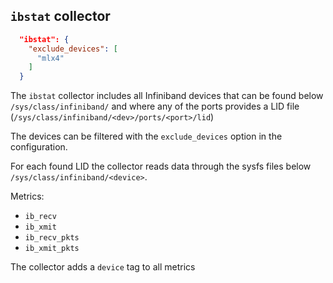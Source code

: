 
## `ibstat` collector

```json
  "ibstat": {
    "exclude_devices": [
      "mlx4"
    ]
  }
```

The `ibstat` collector includes all Infiniband devices that can be
found below `/sys/class/infiniband/` and where any of the ports provides a
LID file (`/sys/class/infiniband/<dev>/ports/<port>/lid`)

The devices can be filtered with the `exclude_devices` option in the configuration.

For each found LID the collector reads data through the sysfs files below `/sys/class/infiniband/<device>`.

Metrics:
* `ib_recv`
* `ib_xmit`
* `ib_recv_pkts`
* `ib_xmit_pkts`

The collector adds a `device` tag to all metrics
